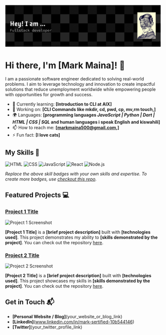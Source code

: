 ![Header](github-header-banner.png)

# Hi there, I'm [Mark Maina]! 👋

I am a passionate software engineer dedicated to solving real-world problems. I aim to leverage technology and innovation to create impactful solutions that reduce unemployment worldwide while empowering people with opportunities for growth and success.

- 🌱 Currently learning: **[Introduction to CLI at AlX]**
- 🔭 Working on: **[CLI Commands like mkdir, cd, pwd, cp, mv,rm touch,]**
- 🌍 Languages: **[programming languages *JavaScript | Python | Dart | HTML | CSS | SQL* and human languages i speak English and kiswahili]**
- 📫 How to reach me: **[markmaina500@gmail.com,]**
- ⚡ Fun fact: **[I love cats]**

## My Skills 🧠

![HTML](https://img.shields.io/badge/-HTML-E34F26?style=flat-square&logo=html5&logoColor=white)
![CSS](https://img.shields.io/badge/-CSS-1572B6?style=flat-square&logo=css3&logoColor=white)
![JavaScript](https://img.shields.io/badge/-JavaScript-F7DF1E?style=flat-square&logo=javascript&logoColor=black)
![React](https://img.shields.io/badge/-React-61DAFB?style=flat-square&logo=react&logoColor=black)
![Node.js](https://img.shields.io/badge/-Node.js-339933?style=flat-square&logo=node.js&logoColor=white)

*Replace the above skill badges with your own skills and expertise. To create more badges, use [checkout this repo](https://github.com/alexandresanlim/Badges4-README.md-Profile).*

## Featured Projects 💻

### [Project 1 Title](project_1_link)

![Project 1 Screenshot](project_1_screenshot_url)

**[Project 1 Title]** is a **[brief project description]** built with **[technologies used]**. This project demonstrates my ability to **[skills demonstrated by the project]**. You can check out the repository [here](project_1_repository_link).

### [Project 2 Title](project_2_link)

![Project 2 Screenshot](project_2_screenshot_url)

**[Project 2 Title]** is a **[brief project description]** built with **[technologies used]**. This project showcases my skills in **[skills demonstrated by the project]**. You can check out the repository [here](project_2_repository_link).

## Get in Touch 📬

- **[Personal Website / Blog]**(your_website_or_blog_link)
- **[LinkedIn]**(www.linkedin.com/in/mark-sertified-10b544146)
- **[Twitter]**(your_twitter_profile_link)



